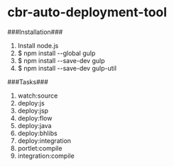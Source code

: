 # cbr-auto-deployment-tool

###Installation###
1) Install node.js
2) $ npm install --global gulp
3) $ npm install --save-dev gulp
4) $ npm install --save-dev gulp-util

###Tasks###
1. watch:source
2. deploy:js
3. deploy:jsp
4. deploy:flow
5. deploy:java
6. deploy:bhlibs
7. deploy:integration
8. portlet:compile
9. integration:compile
